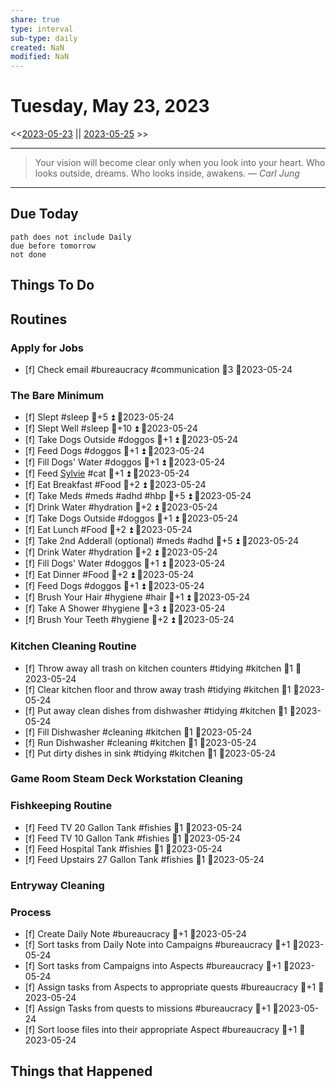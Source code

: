 ```yaml
---
share: true
type: interval
sub-type: daily
created: NaN 
modified: NaN
---
```

# Tuesday, May 23, 2023
<<[2023-05-23](2023-05-23.md) || [2023-05-25](./2023-05-25.md) >>

---

> Your vision will become clear only when you look into your heart. Who looks outside, dreams. Who looks inside, awakens.
> — <cite>Carl Jung</cite>

---
## Due Today
```tasks
path does not include Daily
due before tomorrow
not done
```

## Things To Do


























































































































































## Routines
### Apply for Jobs
- [f] Check email #bureaucracy #communication 🥄3 📆2023-05-24


### The Bare Minimum
- [f] Slept #sleep 🥄+5 ⏫  📆2023-05-24
- [f] Slept Well #sleep 🥄+10 ⏫  📆2023-05-24
- [f] Take Dogs Outside  #doggos  🥄+1 ⏫ 📆2023-05-24
- [f] Feed Dogs #doggos  🥄+1 ⏫ 📆2023-05-24
- [f] Fill Dogs' Water #doggos  🥄+1 ⏫ 📆2023-05-24
- [f] Feed [Sylvie](./Sylvie.md) #cat 🥄+1 ⏫  📆2023-05-24
- [f] Eat Breakfast #Food  🥄+2 ⏫ 📆2023-05-24
- [f] Take Meds  #meds #adhd #hbp 🥄+5 ⏫ 📆2023-05-24
- [f] Drink Water #hydration 🥄+2 ⏫ 📆2023-05-24
- [f] Take Dogs Outside  #doggos 🥄+1 ⏫ 📆2023-05-24
- [f] Eat Lunch #Food  🥄+2 ⏫ 📆2023-05-24
- [f] Take 2nd Adderall (optional) #meds #adhd  🥄+5 ⏫ 📆2023-05-24
- [f] Drink Water #hydration   🥄+2 ⏫ 📆2023-05-24
- [f] Fill Dogs' Water #doggos  🥄+1 ⏫ 📆2023-05-24
- [f] Eat Dinner #Food  🥄+2 ⏫ 📆2023-05-24
- [f] Feed Dogs #doggos  🥄+1 ⏫ 📆2023-05-24
- [f] Brush Your Hair #hygiene #hair 🥄+1 ⏫ 📆2023-05-24
- [f] Take A Shower #hygiene  🥄+3 ⏫ 📆2023-05-24
- [f] Brush Your Teeth #hygiene 🥄+2 ⏫ 📆2023-05-24


### Kitchen Cleaning Routine
- [f] Throw away all trash on kitchen counters #tidying #kitchen 🥄1 📆2023-05-24
- [f] Clear kitchen floor and throw away trash #tidying   #kitchen 🥄1 📆2023-05-24
- [f] Put away clean dishes from dishwasher #tidying  #kitchen  🥄1 📆2023-05-24
- [f] Fill Dishwasher #cleaning #kitchen  🥄1 📆2023-05-24
- [f] Run Dishwasher #cleaning #kitchen 🥄1 📆2023-05-24
- [f] Put dirty dishes in sink #tidying #kitchen 🥄1 📆2023-05-24


### Game Room Steam Deck Workstation Cleaning


### Fishkeeping Routine
- [f] Feed TV 20 Gallon Tank #fishies 🥄1 📆2023-05-24
- [f] Feed TV 10 Gallon Tank #fishies 🥄1 📆2023-05-24
- [f] Feed Hospital Tank #fishies 🥄1 📆2023-05-24
- [f] Feed Upstairs 27 Gallon Tank #fishies 🥄1 📆2023-05-24


### Entryway Cleaning


### Process
- [f] Create Daily Note #bureaucracy 🥄+1   📆2023-05-24
- [f] Sort tasks from Daily Note into Campaigns #bureaucracy 🥄+1   📆2023-05-24
- [f] Sort tasks from Campaigns into Aspects  #bureaucracy 🥄+1   📆2023-05-24
- [f] Assign tasks from Aspects to appropriate quests  #bureaucracy 🥄+1   📆2023-05-24
- [f] Assign Tasks from quests to missions  #bureaucracy 🥄+1   📆2023-05-24
- [f] Sort loose files into their appropriate Aspect  #bureaucracy 🥄+1   📆2023-05-24




## Things that Happened

